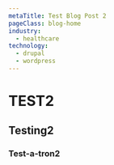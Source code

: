 ```yaml
---
metaTitle: Test Blog Post 2
pageClass: blog-home
industry:
  - healthcare
technology:
  - drupal
  - wordpress
---
```

# TEST2

## Testing2

### Test-a-tron2
